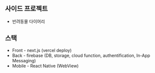 ## 사이드 프로젝트
 - 반려동물 다이어리


## 스택
 - Front  - next.js (vercel deploy)
 - Back   - firebase (DB, storage, cloud function, authentification, In-App Messaging)
 - Mobile - React Native (WebView)
